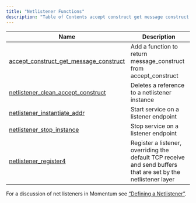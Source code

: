 ```yaml
---
title: "Netlistener Functions"
description: "Table of Contents accept construct get message construct Add a function to return message construct from accept construct netlistener clean accept construct Deletes a reference to a netlistener instance netlistener instantiate addr Start service on a listener endpoint netlistener stop instance Stop service on a listener endpoint netlistener register 4..."
---
```



| Name                                                                                                                                        | Description                                                                                                    |
|---------------------------------------------------------------------------------------------------------------------------------------------|----------------------------------------------------------------------------------------------------------------|
| [accept_construct_get_message_construct](/momentum/3/3-api/apis-accept-construct-get-message-construct) | Add a function to return message_construct from accept_construct                                               |
| [netlistener_clean_accept_construct](/momentum/3/3-api/apis-netlistener-clean-accept-construct)         | Deletes a reference to a netlistener instance                                                                  |
| [netlistener_instantiate_addr](/momentum/3/3-api/apis-netlistener-instantiate-addr)                     | Start service on a listener endpoint                                                                           |
| [netlistener_stop_instance](/momentum/3/3-api/apis-netlistener-stop-instance)                           | Stop service on a listener endpoint                                                                            |
| [netlistener_register4](/momentum/3/3-api/apis-netlistener-register-4)                                   | Register a listener, overriding the default TCP receive and send buffers that are set by the netlistener layer |

For a discussion of net listeners in Momentum see [“Defining a Netlistener”](/momentum/3/3-api/arch-secondary-apis#arch.netlistener).